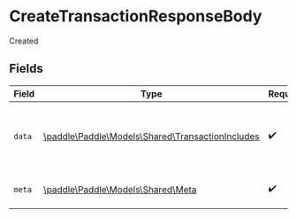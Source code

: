 # CreateTransactionResponseBody

Created


## Fields

| Field                                                                                          | Type                                                                                           | Required                                                                                       | Description                                                                                    |
| ---------------------------------------------------------------------------------------------- | ---------------------------------------------------------------------------------------------- | ---------------------------------------------------------------------------------------------- | ---------------------------------------------------------------------------------------------- |
| `data`                                                                                         | [\paddle\Paddle\Models\Shared\TransactionIncludes](../../models/shared/TransactionIncludes.md) | :heavy_check_mark:                                                                             | Represents a transaction entity with included entitites.                                       |
| `meta`                                                                                         | [\paddle\Paddle\Models\Shared\Meta](../../models/shared/Meta.md)                               | :heavy_check_mark:                                                                             | Information about this response.                                                               |